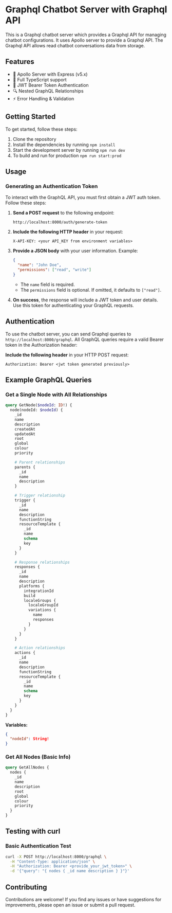 # Graphql Chatbot Server with Graphql API

This is a Graphql chatbot server which provides a Graphql API for managing chatbot configurations. It uses Apollo server to provide a Graphql API. The Graphql API allows read chatbot conversations data from storage.

## Features

- 🚀 Apollo Server with Express (v5.x)
- 📘 Full TypeScript support
- 🔐 JWT Bearer Token Authentication
- 🔍 Nested GraphQL Relationships
- ⚡ Error Handling & Validation

## Getting Started

To get started, follow these steps:

1. Clone the repository
2. Install the dependencies by running `npm install`
3. Start the development server by running `npm run dev`
4. To build and run for production `npm run start:prod`

## Usage

### Generating an Authentication Token

To interact with the GraphQL API, you must first obtain a JWT auth token. Follow these steps:

1. **Send a POST request** to the following endpoint:

   ```
   http://localhost:8000/auth/generate-token
   ```

2. **Include the following HTTP header** in your request:

   ```
   X-API-KEY: <your API_KEY from environment variables>
   ```

3. **Provide a JSON body** with your user information. Example:

   ```json
   {
     "name": "John Doe",
     "permissions": ["read", "write"]
   }
   ```

   - The `name` field is required.
   - The `permissions` field is optional. If omitted, it defaults to `["read"]`.

4. **On success**, the response will include a JWT token and user details. Use this token for authenticating your GraphQL requests.

## Authentication

To use the chatbot server, you can send Graphql queries to `http://localhost:8000/graphql`. All GraphQL queries require a valid Bearer token in the Authorization header:

**Include the following header** in your HTTP POST request:

```
Authorization: Bearer <jwt token generated previously>
```

## Example GraphQL Queries

### Get a Single Node with All Relationships

```graphql
query GetNode($nodeId: ID!) {
  node(nodeId: $nodeId) {
    _id
    name
    description
    createdAt
    updatedAt
    root
    global
    colour
    priority

    # Parent relationships
    parents {
      _id
      name
      description
    }

    # Trigger relationship
    trigger {
      _id
      name
      description
      functionString
      resourceTemplate {
        _id
        name
        schema
        key
      }
    }

    # Response relationships
    responses {
      _id
      name
      description
      platforms {
        integrationId
        build
        localeGroups {
          localeGroupId
          variations {
            name
            responses
          }
        }
      }
    }

    # Action relationships
    actions {
      _id
      name
      description
      functionString
      resourceTemplate {
        _id
        name
        schema
        key
      }
    }
  }
}
```

**Variables:**

```json
{
  "nodeId": String!
}
```

### Get All Nodes (Basic Info)

```graphql
query GetAllNodes {
  nodes {
    _id
    name
    description
    root
    global
    colour
    priority
  }
}
```

## Testing with curl

### Basic Authentication Test

```bash
curl -X POST http://localhost:8000/graphql \
  -H "Content-Type: application/json" \
  -H "Authorization: Bearer <provide_your_jwt_token>" \
  -d '{"query": "{ nodes { _id name description } }"}'
```

## Contributing

Contributions are welcome! If you find any issues or have suggestions for improvements, please open an issue or submit a pull request.
